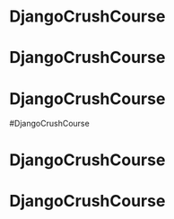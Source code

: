 # DjangoCrushCourse
# DjangoCrushCourse
# DjangoCrushCourse
#DjangoCrushCourse
# DjangoCrushCourse
# DjangoCrushCourse
